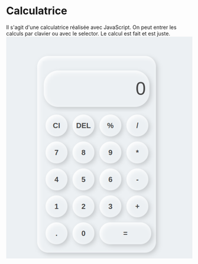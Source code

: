 # Calculatrice
Il s'agit d'une calculatrice réalisée avec JavaScript. On peut entrer les calculs par clavier ou avec le selector. Le calcul est fait et est juste.
![alt text](https://github.com/Kenedy-GBESSI/Calculatrice/blob/main/calulator.png?raw=true)
